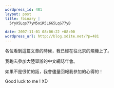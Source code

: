 ```yaml
--- 
wordpress_id: 481
layout: post
title: !binary |
  5YyX5Lqs77yM5oiR5L6G5LqG77yB

date: 2007-11-01 08:06:22 +08:00
wordpress_url: http://blog.xdite.net/?p=481
---
```


各位看到這篇文章的時候，我已經在往北京的飛機上了。

我跑去參加大陸舉辦的中文網誌年會。

如果不是很忙的話，我會儘量回報我參加的心得的！

Good luck to me ! XD

